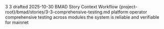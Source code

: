 <story-context id="bmad/bmm/workflows/4-implementation/story-context/template" v="1.0">
  <metadata>
    <epicId>3</epicId>
    <storyId>3</storyId>
    <title>comprehensive-testing</title>
    <status>drafted</status>
    <generatedAt>2025-10-30</generatedAt>
    <generator>BMAD Story Context Workflow</generator>
    <sourceStoryPath>{project-root}/bmad/stories/3-3-comprehensive-testing.md</sourceStoryPath>
  </metadata>

  <story>
    <asA>platform operator</asA>
    <iWant>comprehensive testing across modules</iWant>
    <soThat>the system is reliable and verifiable for mainnet</soThat>
    <tasks></tasks>
  </story>

  <acceptanceCriteria></acceptanceCriteria>

  <artifacts>
    <docs></docs>
    <code></code>
    <dependencies></dependencies>
  </artifacts>

  <constraints></constraints>
  <interfaces></interfaces>
  <tests>
    <standards></standards>
    <locations></locations>
    <ideas></ideas>
  </tests>
</story-context>

